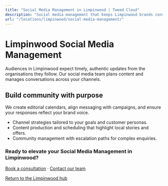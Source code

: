```yaml
---
title: "Social Media Management in Limpinwood | Tweed Cloud"
description: "Social media management that keeps Limpinwood brands consistent and engaging."
url: "/locations/limpinwood/social-media-management/"
---
```


# Limpinwood Social Media Management

Audiences in Limpinwood expect timely, authentic updates from the organisations they follow. Our social media team plans content and manages conversations across your channels.

## Build community with purpose

We create editorial calendars, align messaging with campaigns, and ensure your responses reflect your brand voice.

- Channel strategies tailored to your goals and customer personas.
- Content production and scheduling that highlight local stories and offers.
- Community management with escalation paths for complex enquiries.

### Ready to elevate your Social Media Management in Limpinwood?

[Book a consultation](/consultation/) · [Contact our team](/contact/)

[Return to the Limpinwood hub](/locations/limpinwood/)
